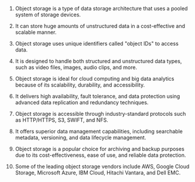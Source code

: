 1. Object storage is a type of data storage architecture that uses a pooled system of storage devices.

2. It can store huge amounts of unstructured data in a cost-effective and scalable manner.

3. Object storage uses unique identifiers called "object IDs" to access data.

4. It is designed to handle both structured and unstructured data types, such as video files, images, audio clips, and more.

5. Object storage is ideal for cloud computing and big data analytics because of its scalability, durability, and accessibility.

6. It delivers high availability, fault tolerance, and data protection using advanced data replication and redundancy techniques.

7. Object storage is accessible through industry-standard protocols such as HTTP/HTTPS, S3, SWIFT, and NFS.

8. It offers superior data management capabilities, including searchable metadata, versioning, and data lifecycle management.

9. Object storage is a popular choice for archiving and backup purposes due to its cost-effectiveness, ease of use, and reliable data protection.

10. Some of the leading object storage vendors include AWS, Google Cloud Storage, Microsoft Azure, IBM Cloud, Hitachi Vantara, and Dell EMC.
